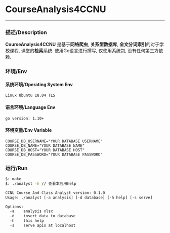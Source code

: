 # CourseAnalysis4CCNU

------

### 描述/Description

**CourseAnalysis4CCNU** 是基于**网络爬虫**, **关系型数据库**, **全文分词索引**的对于学校课程, 课堂的**检索**系统. 使用Go语言进行撰写, 仅使用系统包, 没有任何第三方依赖.

### 环境/Env

#### 系统环境/Operating System Env

```
Linux Ubuntu 18.04 TLS
```

#### 语言环境/Language Env

```
go version: 1.10+
```

#### 环境变量/Env Variable

```
COURSE_DB_USERNAME="YOUR DATABASE USERNAME"
COURSE_DB_NAME="YOUR DATABASE NAME"
COURSE_DB_HOST="YOUR DATABASE HOST"
COURSE_DB_PASSWORD="YOUR DATABASE PASSWORD"
```

### 运行/Run

```bash
$: make
$: ./analyst -h // 查看本应用help

CCNU Course And Class Analyst version: 0.1.0
Usage: ./analyst [-a analysis] [-d database] [-h help] [-s serve]

Options:
  -a	analysis xlsx
  -d	insert data to database
  -h	this help
  -s	serve apis at localhost
```